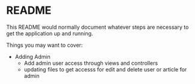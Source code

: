 # README

This README would normally document whatever steps are necessary to get the
application up and running.

Things you may want to cover:

- Adding Admin 
    - Add admin user access through views and controllers
    - updating files to get accesss for edit and delete user or article for admin





 